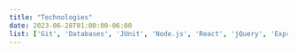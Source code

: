 ```yaml
---
title: "Technologies"
date: 2023-06-28T01:00:00-06:00
list: ['Git', 'Databases', 'JUnit', 'Node.js', 'React', 'jQuery', 'Express', 'REST APIs', 'IntelliJ', 'VSCode', 'Android Studio', 'Jetpack Compose', 'Vim', 'Linux', 'Windows', 'Android', 'Embedded Systems', 'Docker', 'Nix', 'Gradle', 'Github Actions', 'VirtualBox', 'KVM', 'VMWare', 'Metasploit']
---
```

